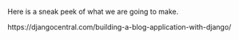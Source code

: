 
<p>Here is a sneak peek of what we are going to make.</p>
https://djangocentral.com/building-a-blog-application-with-django/



